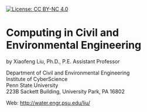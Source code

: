 [![License: CC BY-NC 4.0](https://img.shields.io/badge/License-CC%20BY--NC%204.0-lightgrey.svg)](https://creativecommons.org/licenses/by-nc/4.0/)

# Computing in Civil and Environmental Engineering

by Xiaofeng Liu, Ph.D., P.E.
Assistant Professor

Department of Civil and Environmental Engineering  
Institute of CyberScience  
Penn State University  
223B Sackett Building, University Park, PA 16802

Web: http://water.engr.psu.edu/liu/


